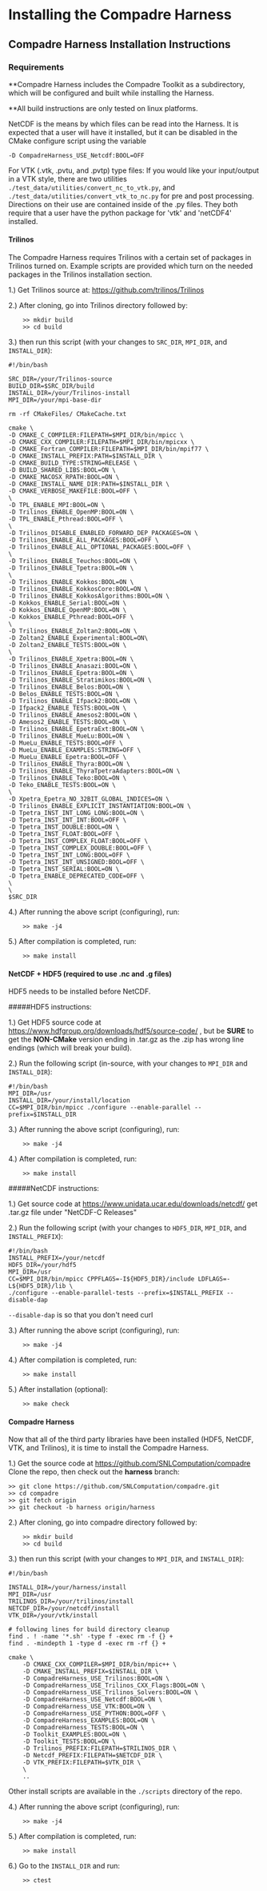 # Installing the Compadre Harness
 
## Compadre Harness Installation Instructions

### Requirements

  **Compadre Harness includes the Compadre Toolkit as a subdirectory, which will be configured and built while installing the Harness.

  **All build instructions are only tested on linux platforms.

  NetCDF is the means by which files can be read into the Harness. It is expected that a user will have it installed, but it can be disabled in the CMake configure script using the variable


```
-D CompadreHarness_USE_Netcdf:BOOL=OFF
```

  For VTK (.vtk, .pvtu, and .pvtp) type files:
    If you would like your input/output in a VTK style, there are two utilities `./test_data/utilities/convert_nc_to_vtk.py`, and `./test_data/utilities/convert_vtk_to_nc.py` for pre and post processing. Directions on their use are contained inside of the .py files. They both require that a user have the python package for 'vtk' and 'netCDF4' installed.


#### Trilinos

  The Compadre Harness requires Trilinos with a certain set of packages in Trilinos turned on. Example scripts are provided which turn on the needed packages in the Trilinos installation section.


 1.)  Get Trilinos source at: https://github.com/trilinos/Trilinos 

 2.)  After cloning, go into Trilinos directory followed by:
```
    >> mkdir build
    >> cd build
```
 3.) then run this script (with your changes to `SRC_DIR`, `MPI_DIR`, and `INSTALL_DIR`):

```
#!/bin/bash

SRC_DIR=/your/Trilinos-source
BUILD_DIR=$SRC_DIR/build
INSTALL_DIR=/your/Trilinos-install
MPI_DIR=/your/mpi-base-dir

rm -rf CMakeFiles/ CMakeCache.txt

cmake \
-D CMAKE_C_COMPILER:FILEPATH=$MPI_DIR/bin/mpicc \
-D CMAKE_CXX_COMPILER:FILEPATH=$MPI_DIR/bin/mpicxx \
-D CMAKE_Fortran_COMPILER:FILEPATH=$MPI_DIR/bin/mpif77 \
-D CMAKE_INSTALL_PREFIX:PATH=$INSTALL_DIR \
-D CMAKE_BUILD_TYPE:STRING=RELEASE \
-D BUILD_SHARED_LIBS:BOOL=ON \
-D CMAKE_MACOSX_RPATH:BOOL=ON \
-D CMAKE_INSTALL_NAME_DIR:PATH=$INSTALL_DIR \
-D CMAKE_VERBOSE_MAKEFILE:BOOL=OFF \
\
-D TPL_ENABLE_MPI:BOOL=ON \
-D Trilinos_ENABLE_OpenMP:BOOL=ON \
-D TPL_ENABLE_Pthread:BOOL=OFF \
\
-D Trilinos_DISABLE_ENABLED_FORWARD_DEP_PACKAGES=ON \
-D Trilinos_ENABLE_ALL_PACKAGES:BOOL=OFF \
-D Trilinos_ENABLE_ALL_OPTIONAL_PACKAGES:BOOL=OFF \
\
-D Trilinos_ENABLE_Teuchos:BOOL=ON \
-D Trilinos_ENABLE_Tpetra:BOOL=ON \
\
-D Trilinos_ENABLE_Kokkos:BOOL=ON \
-D Trilinos_ENABLE_KokkosCore:BOOL=ON \
-D Trilinos_ENABLE_KokkosAlgorithms:BOOL=ON \
-D Kokkos_ENABLE_Serial:BOOL=ON \
-D Kokkos_ENABLE_OpenMP:BOOL=ON \
-D Kokkos_ENABLE_Pthread:BOOL=OFF \
\
-D Trilinos_ENABLE_Zoltan2:BOOL=ON \
-D Zoltan2_ENABLE_Experimental:BOOL=ON\
-D Zoltan2_ENABLE_TESTS:BOOL=ON \
\
-D Trilinos_ENABLE_Xpetra:BOOL=ON \
-D Trilinos_ENABLE_Anasazi:BOOL=ON \
-D Trilinos_ENABLE_Epetra:BOOL=ON \
-D Trilinos_ENABLE_Stratimikos:BOOL=ON \
-D Trilinos_ENABLE_Belos:BOOL=ON \
-D Belos_ENABLE_TESTS:BOOL=ON \
-D Trilinos_ENABLE_Ifpack2:BOOL=ON \
-D Ifpack2_ENABLE_TESTS:BOOL=ON \
-D Trilinos_ENABLE_Amesos2:BOOL=ON \
-D Amesos2_ENABLE_TESTS:BOOL=ON \
-D Trilinos_ENABLE_EpetraExt:BOOL=ON \
-D Trilinos_ENABLE_MueLu:BOOL=ON \
-D MueLu_ENABLE_TESTS:BOOL=OFF \
-D MueLu_ENABLE_EXAMPLES:STRING=OFF \
-D MueLu_ENABLE_Epetra:BOOL=OFF \
-D Trilinos_ENABLE_Thyra:BOOL=ON \
-D Trilinos_ENABLE_ThyraTpetraAdapters:BOOL=ON \
-D Trilinos_ENABLE_Teko:BOOL=ON \
-D Teko_ENABLE_TESTS:BOOL=ON \
\
-D Xpetra_Epetra_NO_32BIT_GLOBAL_INDICES=ON \
-D Trilinos_ENABLE_EXPLICIT_INSTANTIATION:BOOL=ON \
-D Tpetra_INST_INT_LONG_LONG:BOOL=ON \
-D Tpetra_INST_INT_INT:BOOL=OFF \
-D Tpetra_INST_DOUBLE:BOOL=ON \
-D Tpetra_INST_FLOAT:BOOL=OFF \
-D Tpetra_INST_COMPLEX_FLOAT:BOOL=OFF \
-D Tpetra_INST_COMPLEX_DOUBLE:BOOL=OFF \
-D Tpetra_INST_INT_LONG:BOOL=OFF \
-D Tpetra_INST_INT_UNSIGNED:BOOL=OFF \
-D Tpetra_INST_SERIAL:BOOL=ON \
-D Tpetra_ENABLE_DEPRECATED_CODE=OFF \
\
\
$SRC_DIR
```

 4.)  After running the above script (configuring), run:
```
    >> make -j4
```

 5.) After compilation is completed, run:
```
    >> make install
```

#### NetCDF + HDF5 (required to use .nc and .g files)
HDF5 needs to be installed before NetCDF.

#####HDF5 instructions:

 1.) Get HDF5 source code at https://www.hdfgroup.org/downloads/hdf5/source-code/ , but be
**SURE** to get the **NON-CMake** version ending in .tar.gz as the .zip has wrong line endings (which will break your build).

 2.) Run the following script (in-source, with your changes to `MPI_DIR` and `INSTALL_DIR`):
```
#!/bin/bash
MPI_DIR=/usr
INSTALL_DIR=/your/install/location
CC=$MPI_DIR/bin/mpicc ./configure --enable-parallel --prefix=$INSTALL_DIR
```

 3.)  After running the above script (configuring), run:
```
    >> make -j4
```

 4.) After compilation is completed, run:
```
    >> make install
```


#####NetCDF instructions:

 1.) Get source code at https://www.unidata.ucar.edu/downloads/netcdf/
     get .tar.gz file under "NetCDF-C Releases"

 2.) Run the following script (with your changes to `HDF5_DIR`, `MPI_DIR`, and `INSTALL_PREFIX`):
```
#!/bin/bash
INSTALL_PREFIX=/your/netcdf
HDF5_DIR=/your/hdf5
MPI_DIR=/usr
CC=$MPI_DIR/bin/mpicc CPPFLAGS=-I${HDF5_DIR}/include LDFLAGS=-L${HDF5_DIR}/lib \
./configure --enable-parallel-tests --prefix=$INSTALL_PREFIX --disable-dap
```

 `--disable-dap` is so that you don't need curl

 3.)  After running the above script (configuring), run:
```
    >> make -j4
```

 4.) After compilation is completed, run:
```
    >> make install
```

 5.) After installation (optional):
```
    >> make check
```

#### Compadre Harness

Now that all of the third party libraries have been installed (HDF5, NetCDF, VTK, and Trilinos), it is time to install the Compadre Harness.

 1.) Get the source code at https://github.com/SNLComputation/compadre
     Clone the repo, then check out the **harness** branch:
```
>> git clone https://github.com/SNLComputation/compadre.git
>> cd compadre
>> git fetch origin
>> git checkout -b harness origin/harness
```

 2.)  After cloning, go into compadre directory followed by:
```
    >> mkdir build
    >> cd build
```

 3.) then run this script (with your changes to `MPI_DIR`, and `INSTALL_DIR`):

```
#!/bin/bash

INSTALL_DIR=/your/harness/install
MPI_DIR=/usr
TRILINOS_DIR=/your/trilinos/install
NETCDF_DIR=/your/netcdf/install
VTK_DIR=/your/vtk/install

# following lines for build directory cleanup
find . ! -name '*.sh' -type f -exec rm -f {} +
find . -mindepth 1 -type d -exec rm -rf {} +

cmake \
    -D CMAKE_CXX_COMPILER=$MPI_DIR/bin/mpic++ \
    -D CMAKE_INSTALL_PREFIX=$INSTALL_DIR \
    -D CompadreHarness_USE_Trilinos:BOOL=ON \
    -D CompadreHarness_USE_Trilinos_CXX_Flags:BOOL=ON \
    -D CompadreHarness_USE_Trilinos_Solvers:BOOL=ON \
    -D CompadreHarness_USE_Netcdf:BOOL=ON \
    -D CompadreHarness_USE_VTK:BOOL=ON \
    -D CompadreHarness_USE_PYTHON:BOOL=OFF \
    -D CompadreHarness_EXAMPLES:BOOL=ON \
    -D CompadreHarness_TESTS:BOOL=ON \
    -D Toolkit_EXAMPLES:BOOL=ON \
    -D Toolkit_TESTS:BOOL=ON \
    -D Trilinos_PREFIX:FILEPATH=$TRILINOS_DIR \
    -D Netcdf_PREFIX:FILEPATH=$NETCDF_DIR \
    -D VTK_PREFIX:FILEPATH=$VTK_DIR \
    \
    ..
```
Other install scripts are available in the `./scripts` directory of the repo.

 4.)  After running the above script (configuring), run:
```
    >> make -j4
```

 5.) After compilation is completed, run:
```
    >> make install
```

 6.) Go to the `INSTALL_DIR` and run:
```
    >> ctest
```





